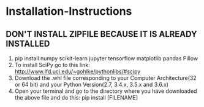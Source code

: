 # Installation-Instructions

## DON'T INSTALL ZIPFILE BECAUSE IT IS ALREADY INSTALLED
1. pip install numpy scikit-learn jupyter tensorflow matplotlib pandas Pillow
2. To install SciPy go to this link: http://www.lfd.uci.edu/~gohlke/pythonlibs/#scipy
3. Download the .whl file corresponding to your Computer Architecture(32 or 64 bit) and your Python Version(2.7, 3.4.x, 3.5.x and 3.6.x)
4. Open your terminal and go to the directory where you have downloaded the above file and do this: pip install [FILENAME]
